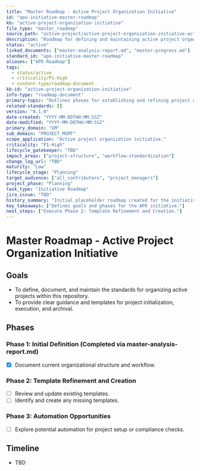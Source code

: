 ```yaml
---
title: "Master Roadmap - Active Project Organization Initiative"
id: "apo-initiative-master-roadmap"
kb: "active-project-organization-initiative"
file_type: "master_roadmap"
source_path: "active-project/active-project-organization-initiative-active/master-roadmap.md"
description: "Roadmap for defining and maintaining active project organization standards."
status: "active"
linked_documents: ["master-analysis-report.md", "master-progress.md"]
standard_id: "apo-initiative-master-roadmap"
aliases: ["APO Roadmap"]
tags:
  - status/active
  - criticality/P1-High
  - content-type/roadmap-document
kb-id: "active-project-organization-initiative"
info-type: "roadmap-document"
primary-topic: "Outlines phases for establishing and refining project organization standards."
related-standards: []
version: "0.1.0"
date-created: "YYYY-MM-DDTHH:MM:SSZ"
date-modified: "YYYY-MM-DDTHH:MM:SSZ"
primary_domain: "GM"
sub_domain: "PROJECT_MGMT"
scope_application: "Active project organization initiative."
criticality: "P1-High"
lifecycle_gatekeeper: "TBD"
impact_areas: ["project-structure", "workflow-standardization"]
change_log_url: "TBD"
maturity: "Low"
lifecycle_stage: "Planning"
target_audience: ["all_contributors", "project_managers"]
project_phase: "Planning"
task_type: "Initiative Roadmap"
jira_issue: "TBD"
history_summary: "Initial placeholder roadmap created for the initiative."
key_takeaways: ["Defines goals and phases for the APO initiative."]
next_steps: ["Execute Phase 2: Template Refinement and Creation."]
---
```

# Master Roadmap - Active Project Organization Initiative

## Goals
- To define, document, and maintain the standards for organizing active projects within this repository.
- To provide clear guidance and templates for project initialization, execution, and archival.

## Phases
### Phase 1: Initial Definition (Completed via master-analysis-report.md)
-   [x] Document current organizational structure and workflow.

### Phase 2: Template Refinement and Creation
-   [ ] Review and update existing templates.
-   [ ] Identify and create any missing templates.

### Phase 3: Automation Opportunities
-   [ ] Explore potential automation for project setup or compliance checks.

## Timeline
- TBD
